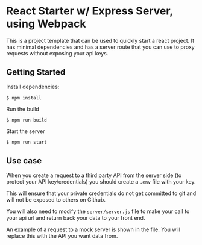 # React Starter w/ Express Server, using Webpack

This is a project template that can be used to quickly start a react project. It has minimal dependencies and has a server route that you can use to proxy requests without exposing your api keys.

## Getting Started

Install dependencies:
```
$ npm install
```

Run the build
```
$ npm run build
```

Start the server
```
$ npm run start
```

## Use case

When you create a request to a third party API from the server side (to protect your API key/credentials) you should create a `.env` file with your key.

This will ensure that your private credentials do not get committed to git and will not be exposed to others on Github.

You will also need to modify the `server/server.js` file to make your call to your api url and return back your data to your front end.

An example of a request to a mock server is shown in the file. You will replace this with the API you want data from.


